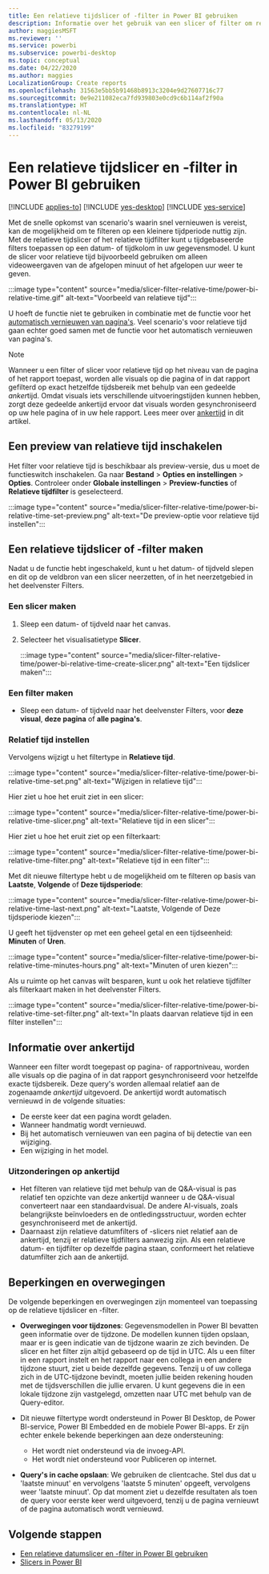 ```yaml
---
title: Een relatieve tijdslicer of -filter in Power BI gebruiken
description: Informatie over het gebruik van een slicer of filter om relatieve tijdsbereiken te beperken in Power BI.
author: maggiesMSFT
ms.reviewer: ''
ms.service: powerbi
ms.subservice: powerbi-desktop
ms.topic: conceptual
ms.date: 04/22/2020
ms.author: maggies
LocalizationGroup: Create reports
ms.openlocfilehash: 31563e5bb5b91468b8913c3204e9d27607716c77
ms.sourcegitcommit: 0e9e211082eca7fd939803e0cd9c6b114af2f90a
ms.translationtype: HT
ms.contentlocale: nl-NL
ms.lasthandoff: 05/13/2020
ms.locfileid: "83279199"
---
```

# <a name="use-a-relative-time-slicer-and-filter-in-power-bi"></a>Een relatieve tijdslicer en -filter in Power BI gebruiken

[!INCLUDE [applies-to](../includes/applies-to.md)] [!INCLUDE [yes-desktop](../includes/yes-desktop.md)] [!INCLUDE [yes-service](../includes/yes-service.md)]

Met de snelle opkomst van scenario's waarin snel vernieuwen is vereist, kan de mogelijkheid om te filteren op een kleinere tijdperiode nuttig zijn. Met de relatieve tijdslicer of het relatieve tijdfilter kunt u tijdgebaseerde filters toepassen op een datum- of tijdkolom in uw gegevensmodel. U kunt de slicer voor relatieve tijd bijvoorbeeld gebruiken om alleen videoweergaven van de afgelopen minuut of het afgelopen uur weer te geven. 

:::image type="content" source="media/slicer-filter-relative-time/power-bi-relative-time.gif" alt-text="Voorbeeld van relatieve tijd":::

U hoeft de functie niet te gebruiken in combinatie met de functie voor het [automatisch vernieuwen van pagina's](../create-reports/desktop-automatic-page-refresh.md). Veel scenario's voor relatieve tijd gaan echter goed samen met de functie voor het automatisch vernieuwen van pagina's.  

> [!NOTE]
> Wanneer u een filter of slicer voor relatieve tijd op het niveau van de pagina of het rapport toepast, worden alle visuals op die pagina of in dat rapport gefilterd op exact hetzelfde tijdsbereik met behulp van een gedeelde *anker*tijd. Omdat visuals iets verschillende uitvoeringstijden kunnen hebben, zorgt deze gedeelde ankertijd ervoor dat visuals worden gesynchroniseerd op uw hele pagina of in uw hele rapport. Lees meer over [ankertijd](#understanding-anchor-time) in dit artikel.

## <a name="turn-on-relative-time-preview"></a>Een preview van relatieve tijd inschakelen

Het filter voor relatieve tijd is beschikbaar als preview-versie, dus u moet de functieswitch inschakelen. Ga naar **Bestand** > **Opties en instellingen** > **Opties**. Controleer onder **Globale instellingen** > **Preview-functies** of **Relatieve tijdfilter** is geselecteerd.

:::image type="content" source="media/slicer-filter-relative-time/power-bi-relative-time-set-preview.png" alt-text="De preview-optie voor relatieve tijd instellen":::

## <a name="create-a-relative-time-slicer-or-filter"></a>Een relatieve tijdslicer of -filter maken

Nadat u de functie hebt ingeschakeld, kunt u het datum- of tijdveld slepen en dit op de veldbron van een slicer neerzetten, of in het neerzetgebied in het deelvenster Filters. 

### <a name="create-a-slicer"></a>Een slicer maken

1. Sleep een datum- of tijdveld naar het canvas.

2. Selecteer het visualisatietype **Slicer**.

    :::image type="content" source="media/slicer-filter-relative-time/power-bi-relative-time-create-slicer.png" alt-text="Een tijdslicer maken":::

### <a name="create-a-filter"></a>Een filter maken
 
- Sleep een datum- of tijdveld naar het deelvenster Filters, voor **deze visual**, **deze pagina** of **alle pagina's**.

### <a name="set-relative-time"></a>Relatief tijd instellen 

Vervolgens wijzigt u het filtertype in **Relatieve tijd**.

:::image type="content" source="media/slicer-filter-relative-time/power-bi-relative-time-set.png" alt-text="Wijzigen in relatieve tijd":::
 
Hier ziet u hoe het eruit ziet in een slicer:

:::image type="content" source="media/slicer-filter-relative-time/power-bi-relative-time-slicer.png" alt-text="Relatieve tijd in een slicer":::

Hier ziet u hoe het eruit ziet op een filterkaart: 

:::image type="content" source="media/slicer-filter-relative-time/power-bi-relative-time-filter.png" alt-text="Relatieve tijd in een filter":::
 
Met dit nieuwe filtertype hebt u de mogelijkheid om te filteren op basis van **Laatste**, **Volgende** of **Deze tijdsperiode**: 

:::image type="content" source="media/slicer-filter-relative-time/power-bi-relative-time-last-next.png" alt-text="Laatste, Volgende of Deze tijdsperiode kiezen":::
 
U geeft het tijdvenster op met een geheel getal en een tijdseenheid: **Minuten** of **Uren**.
 
:::image type="content" source="media/slicer-filter-relative-time/power-bi-relative-time-minutes-hours.png" alt-text="Minuten of uren kiezen":::

Als u ruimte op het canvas wilt besparen, kunt u ook het relatieve tijdfilter als filterkaart maken in het deelvenster Filters.

:::image type="content" source="media/slicer-filter-relative-time/power-bi-relative-time-set-filter.png" alt-text="In plaats daarvan relatieve tijd in een filter instellen":::
 
## <a name="understanding-anchor-time"></a>Informatie over ankertijd

Wanneer een filter wordt toegepast op pagina- of rapportniveau, worden alle visuals op die pagina of in dat rapport gesynchroniseerd voor hetzelfde exacte tijdsbereik. Deze query's worden allemaal relatief aan de zogenaamde *ankertijd* uitgevoerd. De ankertijd wordt automatisch vernieuwd in de volgende situaties:

- De eerste keer dat een pagina wordt geladen.
- Wanneer handmatig wordt vernieuwd.
- Bij het automatisch vernieuwen van een pagina of bij detectie van een wijziging.
- Een wijziging in het model.

### <a name="anchor-time-exceptions"></a>Uitzonderingen op ankertijd

- Het filteren van relatieve tijd met behulp van de Q&A-visual is pas relatief ten opzichte van deze ankertijd wanneer u de Q&A-visual converteert naar een standaardvisual. De andere AI-visuals, zoals belangrijkste beïnvloeders en de ontledingsstructuur, worden echter gesynchroniseerd met de ankertijd. 
- Daarnaast zijn relatieve datumfilters of -slicers niet relatief aan de ankertijd, tenzij er relatieve tijdfilters aanwezig zijn. Als een relatieve datum- en tijdfilter op dezelfde pagina staan, conformeert het relatieve datumfilter zich aan de ankertijd.

## <a name="limitations-and-considerations"></a>Beperkingen en overwegingen

De volgende beperkingen en overwegingen zijn momenteel van toepassing op de relatieve tijdslicer en -filter.

- **Overwegingen voor tijdzones**: Gegevensmodellen in Power BI bevatten geen informatie over de tijdzone. De modellen kunnen tijden opslaan, maar er is geen indicatie van de tijdzone waarin ze zich bevinden. De slicer en het filter zijn altijd gebaseerd op de tijd in UTC. Als u een filter in een rapport instelt en het rapport naar een collega in een andere tijdzone stuurt, ziet u beide dezelfde gegevens. Tenzij u of uw collega zich in de UTC-tijdzone bevindt, moeten jullie beiden rekening houden met de tijdsverschillen die jullie ervaren. U kunt gegevens die in een lokale tijdzone zijn vastgelegd, omzetten naar UTC met behulp van de Query-editor.
- Dit nieuwe filtertype wordt ondersteund in Power BI Desktop, de Power BI-service, Power BI Embedded en de mobiele Power BI-apps. Er zijn echter enkele bekende beperkingen aan deze ondersteuning:

    - Het wordt niet ondersteund via de invoeg-API.
    - Het wordt niet ondersteund voor Publiceren op internet.

- **Query's in cache opslaan**: We gebruiken de clientcache. Stel dus dat u 'laatste minuut' en vervolgens 'laatste 5 minuten' opgeeft, vervolgens weer 'laatste minuut'. Op dat moment ziet u dezelfde resultaten als toen de query voor eerste keer werd uitgevoerd, tenzij u de pagina vernieuwt of de pagina automatisch wordt vernieuwd.

## <a name="next-steps"></a>Volgende stappen

- [Een relatieve datumslicer en -filter in Power BI gebruiken](../visuals/desktop-slicer-filter-date-range.md)
- [Slicers in Power BI](../visuals/power-bi-visualization-slicers.md)
